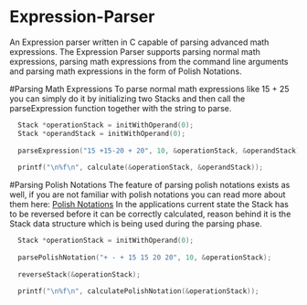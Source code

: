 # Expression-Parser
An Expression parser written in C capable of parsing advanced math expressions.
The Expression Parser supports parsing normal math expressions, parsing math expressions
from the command line arguments and parsing math expressions in the form of Polish Notations.

#Parsing Math Expressions
To parse normal math expressions like 15 + 25 you can simply do it by initializing 
two Stacks and then call the parseExpression function together with the string to parse.
```c
  Stack *operationStack = initWithOperand(0);
  Stack *operandStack = initWithOperand(0);
    
  parseExpression("15 +15-20 + 20", 10, &operationStack, &operandStack);
  
  printf("\n%f\n", calculate(&operationStack, &operandStack));
```

#Parsing Polish Notations
The feature of parsing polish notations exists as well, if you are not familiar with
polish notations you can read more about them here: [Polish Notations](https://en.wikipedia.org/wiki/Polish_notation)
In the applications current state the Stack has to be reversed before it can be correctly calculated,
reason behind it is the Stack data structure which is being used during the parsing phase.
```c
  Stack *operationStack = initWithOperand(0);
  
  parsePolishNotation("+ - + 15 15 20 20", 10, &operationStack);
  
  reverseStack(&operationStack);
  
  printf("\n%f\n", calculatePolishNotation(&operationStack));
```
